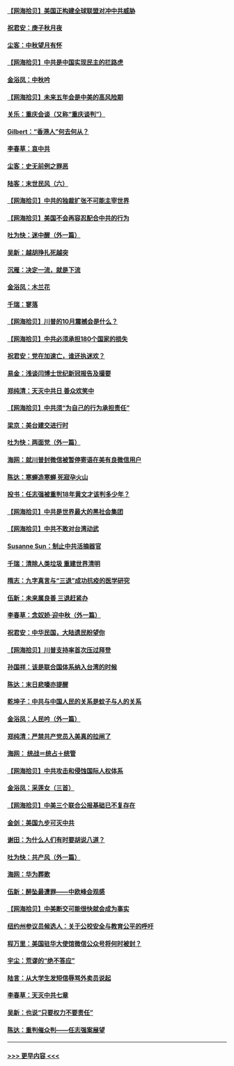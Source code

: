 #### [【网海拾贝】美国正构建全球联盟对冲中共威胁](../pages/nsc993/n12446580.md?t=10030502) 
#### [祝君安：庚子秋月夜](../pages/nsc993/n12445870.md?t=10030502) 
#### [尘客：中秋望月有怀](../pages/nsc993/n12444632.md?t=10030502) 
#### [【网海拾贝】中共是中国实现民主的拦路虎](../pages/nsc993/n12443573.md?t=10030502) 
#### [金浴凤：中秋吟](../pages/nsc993/n12441773.md?t=10030502) 
#### [【网海拾贝】未来五年会是中美的高风险期](../pages/nsc993/n12440760.md?t=10030502) 
#### [关乐：重庆会谈（又称“重庆谈判”）](../pages/nsc993/n12437525.md?t=10030502) 
#### [Gilbert：“香港人”何去何从？](../pages/nsc993/n12435894.md?t=10030502) 
#### [李春草：哀中共](../pages/nsc993/n12435874.md?t=10030502) 
#### [尘客：史无前例之罪恶](../pages/nsc993/n12435762.md?t=10030502) 
#### [陆客：末世民风（六）](../pages/nsc993/n12435354.md?t=10030502) 
#### [【网海拾贝】中共的独裁扩张不可能主宰世界](../pages/nsc993/n12435151.md?t=10030502) 
#### [【网海拾贝】美国不会再容忍配合中共的行为](../pages/nsc993/n12433808.md?t=10030502) 
#### [吐为快：迷中醒（外一篇）](../pages/nsc993/n12433585.md?t=10030502) 
#### [吴新：越胡挣扎死越突](../pages/nsc993/n12433562.md?t=10030502) 
#### [沉雁：决定一流，就是下流](../pages/nsc993/n12432128.md?t=10030502) 
#### [金浴凤：木兰花](../pages/nsc993/n12432124.md?t=10030502) 
#### [千瑞：寥落](../pages/nsc993/n12432071.md?t=10030502) 
#### [【网海拾贝】川普的10月震撼会是什么？](../pages/nsc993/n12431624.md?t=10030502) 
#### [【网海拾贝】中共必须承担180个国家的损失](../pages/nsc993/n12428893.md?t=10030502) 
#### [祝君安：党在加速亡，谁还执迷欢？](../pages/nsc993/n12428652.md?t=10030502) 
#### [易金：浅谈闫博士世纪新冠报告及撮要](../pages/nsc993/n12426822.md?t=10030502) 
#### [郑纯清：天灭中共日 善众欢笑中](../pages/nsc993/n12426784.md?t=10030502) 
#### [【网海拾贝】中共须“为自己的行为承担责任”](../pages/nsc993/n12426067.md?t=10030502) 
#### [梁京：美台建交进行时](../pages/nsc993/n12424066.md?t=10030502) 
#### [吐为快：两面党（外一篇）](../pages/nsc993/n12424043.md?t=10030502) 
#### [海网：就川普封微信被暂停寄语在美有良微信用户](../pages/nsc993/n12424021.md?t=10030502) 
#### [陈达：寒蝉造寒蝉 死寂孕火山](../pages/nsc993/n12423958.md?t=10030502) 
#### [投书：任志强被重判18年黄文才该判多少年？](../pages/nsc993/n12423672.md?t=10030502) 
#### [【网海拾贝】中共是世界最大的黑社会集团](../pages/nsc993/n12423543.md?t=10030502) 
#### [【网海拾贝】中共不敢对台湾动武](../pages/nsc993/n12421418.md?t=10030502) 
#### [Susanne Sun：制止中共活摘器官](../pages/nsc993/n12419654.md?t=10030502) 
#### [千瑞：清除人类垃圾 重建世界清明](../pages/nsc993/n12419414.md?t=10030502) 
#### [隋志：九字真言与“三退”成功抗疫的医学研究](../pages/nsc993/n12419248.md?t=10030502) 
#### [伍新：未来属良善 三退赶紧办](../pages/nsc993/n12418496.md?t=10030502) 
#### [李春草：念奴娇·迎中秋（外一篇）](../pages/nsc993/n12418465.md?t=10030502) 
#### [祝君安：中华民国，大陆遗民盼望你](../pages/nsc993/n12418089.md?t=10030502) 
#### [【网海拾贝】川普支持率首次压过拜登](../pages/nsc993/n12418050.md?t=10030502) 
#### [孙国祥：该是联合国体系纳入台湾的时候](../pages/nsc993/n12417369.md?t=10030502) 
#### [陈达：末日悲嚎亦提醒](../pages/nsc993/n12416736.md?t=10030502) 
#### [乾坤子：中共与中国人民的关系是蚊子与人的关系](../pages/nsc993/n12416632.md?t=10030502) 
#### [金浴凤：人民吟（外一篇）](../pages/nsc993/n12416567.md?t=10030502) 
#### [郑纯清：严禁共产党员入美真的拉闸了](../pages/nsc993/n12416550.md?t=10030502) 
#### [海网： 统战＝统占＋统管](../pages/nsc993/n12416404.md?t=10030502) 
#### [【网海拾贝】中共攻击和侵蚀国际人权体系](../pages/nsc993/n12416250.md?t=10030502) 
#### [金浴凤：采莲女（三首）](../pages/nsc993/n12415517.md?t=10030502) 
#### [【网海拾贝】中美三个联合公报基础已不复存在](../pages/nsc993/n12415054.md?t=10030502) 
#### [金剑：美国九步可灭中共](../pages/nsc993/n12413183.md?t=10030502) 
#### [谢田：为什么人们有时要胡说八道？](../pages/nsc993/n12411861.md?t=10030502) 
#### [吐为快：共产风（外一篇）](../pages/nsc993/n12411761.md?t=10030502) 
#### [海网：华为葬歌](../pages/nsc993/n12410381.md?t=10030502) 
#### [伍新：醉坠最遭罪——中欧峰会观感](../pages/nsc993/n12410364.md?t=10030502) 
#### [【网海拾贝】中美断交可能很快就会成为事实](../pages/nsc993/n12409495.md?t=10030502) 
#### [纽约州参议员候选人：关于公校安全与教育公平的呼吁](../pages/nsc993/n12409228.md?t=10030502) 
#### [程万里：美国驻华大使馆微信公众号将何时被封？](../pages/nsc993/n12407397.md?t=10030502) 
#### [宇尘：荒谬的“绝不答应”](../pages/nsc993/n12407360.md?t=10030502) 
#### [陆言：从大学生发短信辱骂外卖员说起](../pages/nsc993/n12407285.md?t=10030502) 
#### [李春草：天灭中共七章](../pages/nsc993/n12406988.md?t=10030502) 
#### [吴新：也说“只要权力不要责任”](../pages/nsc993/n12406966.md?t=10030502) 
#### [陈达：重判催众判——任志强案展望](../pages/nsc993/n12404540.md?t=10030502) 

----
#### [ >>> 更早内容 <<< ](../indexes/nsc993-earlier.md)
